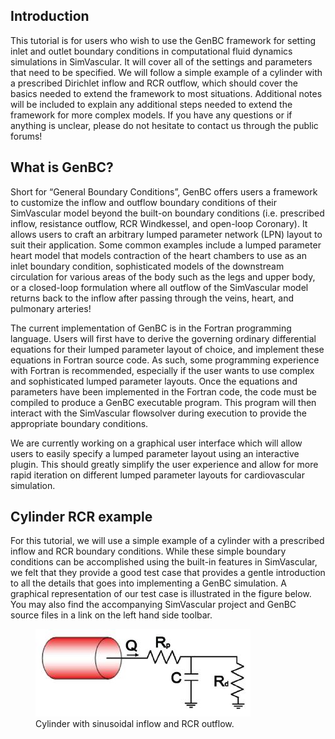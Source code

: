 ## Introduction

This tutorial is for users who wish to use the GenBC framework for setting inlet and outlet boundary conditions in computational fluid dynamics simulations in SimVascular. It will cover all of the settings and parameters that need to be specified. We will follow a simple example of a cylinder with a prescribed Dirichlet inflow and RCR outflow, which should cover the basics needed to extend the framework to most situations. Additional notes will be included to explain any additional steps needed to extend the framework for more complex models. If you have any questions or if anything is unclear, please do not hesitate to contact us through the public forums!

## What is GenBC?

Short for “General Boundary Conditions”, GenBC offers users a framework to customize the inflow and outflow boundary conditions of their SimVascular model beyond the built-on boundary conditions (i.e. prescribed inflow, resistance outflow, RCR Windkessel, and open-loop Coronary). It allows users to craft an arbitrary lumped parameter network (LPN) layout to suit their application. Some common examples include a lumped parameter heart model that models contraction of the heart chambers to use as an inlet boundary condition, sophisticated models of the downstream circulation for various areas of the body such as the legs and upper body, or a closed-loop formulation where all outflow of the SimVascular model returns back to the inflow after passing through the veins, heart, and pulmonary arteries!

The current implementation of GenBC is in the Fortran programming language. Users will first have to derive the governing ordinary differential equations for their lumped parameter layout of choice, and implement these equations in Fortran source code. As such, some programming experience with Fortran is recommended, especially if the user wants to use complex and sophisticated lumped parameter layouts. Once the equations and parameters have been implemented in the Fortran code, the code must be compiled to produce a GenBC executable program. This program will then interact with the SimVascular flowsolver during execution to provide the appropriate boundary conditions.

We are currently working on a graphical user interface which will allow users to easily specify a lumped parameter layout using an interactive plugin. This should greatly simplify the user experience and allow for more rapid iteration on different lumped parameter layouts for cardiovascular simulation.

## Cylinder RCR example

For this tutorial, we will use a simple example of a cylinder with a prescribed inflow and RCR boundary conditions. While these simple boundary conditions can be accomplished using the built-in features in SimVascular, we felt that they provide a good test case that provides a gentle introduction to all the details that goes into implementing a GenBC simulation. A graphical representation of our test case is illustrated in the figure below. You may also find the accompanying SimVascular project and GenBC source files in a link on the left hand side toolbar.

<figure>
  <img class="svImg svImgMd" src="documentation/genbc/imgs/rcr_cylinder.jpeg">
  <figcaption class="svCaption" >Cylinder with sinusoidal inflow and RCR outflow.</figcaption>
</figure>
